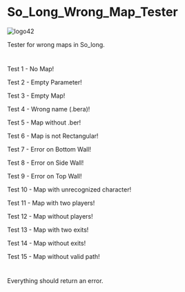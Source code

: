 # So_Long_Wrong_Map_Tester

![logo42](https://user-images.githubusercontent.com/94384240/190526262-7b18d67f-6a6a-4571-a28a-0ea33eb34ce8.jpg)

Tester for wrong maps in So_long.

#

Test 1 - No Map!

Test 2 - Empty Parameter!

Test 3 - Empty Map!

Test 4 - Wrong name (.bera)!

Test 5 - Map without .ber!

Test 6 - Map is not Rectangular!

Test 7 - Error on Bottom Wall!

Test 8 - Error on Side Wall!

Test 9 - Error on Top Wall!

Test 10 - Map with unrecognized character!

Test 11 - Map with two players!

Test 12 - Map without players!

Test 13 - Map with two exits!

Test 14 - Map without exits!

Test 15 - Map without valid path! 

#

Everything should return an error.
